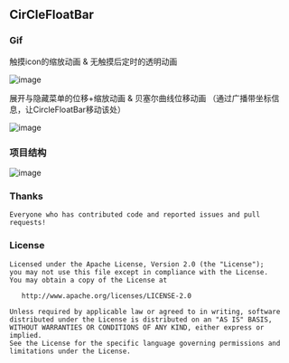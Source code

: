 ## CirCleFloatBar

### Gif
触摸icon的缩放动画 & 无触摸后定时的透明动画

![image](https://github.com/RealMoMo/CircleFloatBar/blob/master/gif/alpha.gif)

展开与隐藏菜单的位移+缩放动画 & 
贝塞尔曲线位移动画 （通过广播带坐标信息，让CircleFloatBar移动该处）

![image](https://github.com/RealMoMo/CircleFloatBar/blob/master/gif/move_show.gif)

### 项目结构

![image](https://github.com/RealMoMo/CircleFloatBar/blob/master/gif/project.png)


### Thanks
	Everyone who has contributed code and reported issues and pull requests!


### License

	Licensed under the Apache License, Version 2.0 (the "License");
	you may not use this file except in compliance with the License.
	You may obtain a copy of the License at

	   http://www.apache.org/licenses/LICENSE-2.0

	Unless required by applicable law or agreed to in writing, software
	distributed under the License is distributed on an "AS IS" BASIS,
	WITHOUT WARRANTIES OR CONDITIONS OF ANY KIND, either express or implied.
	See the License for the specific language governing permissions and
	limitations under the License.


